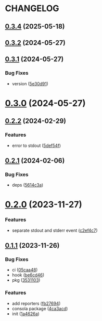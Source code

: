 # CHANGELOG

## [0.3.4](https://github.com/Innei/nestjs-pretty-logger/compare/v0.3.2...v0.3.4) (2025-05-18)



## [0.3.2](https://github.com/Innei/nestjs-pretty-logger/compare/v0.3.1...v0.3.2) (2024-05-27)



## [0.3.1](https://github.com/Innei/nestjs-pretty-logger/compare/v0.3.0...v0.3.1) (2024-05-27)


### Bug Fixes

* version ([5e30d91](https://github.com/Innei/nestjs-pretty-logger/commit/5e30d916e707e061fc0aaded8314d4c4bb9163f9))



# [0.3.0](https://github.com/Innei/nestjs-pretty-logger/compare/v0.2.2...v0.3.0) (2024-05-27)



## [0.2.2](https://github.com/Innei/nestjs-pretty-logger/compare/v0.2.1...v0.2.2) (2024-02-29)


### Features

* error to stdout ([5def54f](https://github.com/Innei/nestjs-pretty-logger/commit/5def54f1298db3f997b733cfd468b52d46c56a74))



## [0.2.1](https://github.com/Innei/nestjs-pretty-logger/compare/v0.2.0...v0.2.1) (2024-02-06)


### Bug Fixes

* deps ([5614c3a](https://github.com/Innei/nestjs-pretty-logger/commit/5614c3ac39d69ad6adc1a40e2b19b8b4716c63d6))



# [0.2.0](https://github.com/Innei/nestjs-pretty-logger/compare/v0.1.1...v0.2.0) (2023-11-27)


### Features

* separate stdout and stderr event ([c2ef4c7](https://github.com/Innei/nestjs-pretty-logger/commit/c2ef4c7d3663f8d8ea7c346f1e3a822235319a76))



## [0.1.1](https://github.com/Innei/nestjs-pretty-logger/compare/1a4626ae9486088040970d57b72c5d15bd9660ed...v0.1.1) (2023-11-26)


### Bug Fixes

* ci ([05caa48](https://github.com/Innei/nestjs-pretty-logger/commit/05caa4809ad00e1d924717eee294c96950271274))
* hook ([be6cd46](https://github.com/Innei/nestjs-pretty-logger/commit/be6cd464372e1654acc7212797fec50188c3b89a))
* pkg ([3531103](https://github.com/Innei/nestjs-pretty-logger/commit/35311038e5d2fdff946b146510355a78e0d5d397))


### Features

* add reporters ([fb27694](https://github.com/Innei/nestjs-pretty-logger/commit/fb27694d810b9c8ed37e270a02e5454b5bfdd7ff))
* consola package ([4ca3acd](https://github.com/Innei/nestjs-pretty-logger/commit/4ca3acd3876aae1018c8fc0988bcf5b7da7bb130))
* init ([1a4626a](https://github.com/Innei/nestjs-pretty-logger/commit/1a4626ae9486088040970d57b72c5d15bd9660ed))



